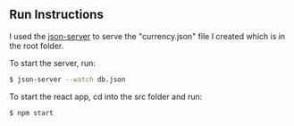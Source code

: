 ## Run Instructions
I used the [json-server](https://github.com/typicode/json-server) to serve the "currency.json" file I created which is in the root folder.

To start the server, run:

```bash
$ json-server --watch db.json
```

To start the react app, cd into the src folder and run:

```bash
$ npm start
```
